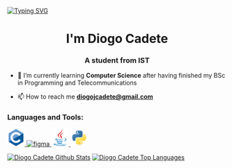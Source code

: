 [![Typing SVG](https://readme-typing-svg.demolab.com?font=Prompt&pause=1000&width=500&height=30&lines=Hello+viewer!+%F0%9F%91%80;Welcome+to+my+Github+page+%F0%9F%93%84)](https://git.io/typing-svg)
## <h1 align="center"> I'm Diogo Cadete</h1>
<h3 align="center">A student from IST</h3>

- 🌱 I’m currently learning **Computer Science** after having finished my BSc in Programming and Telecommunications

- 📫 How to reach me **diogojcadete@gmail.com**

<p align="left">
</p>

<h3 align="left">Languages and Tools:</h3>
<p align="left"> <a href="https://www.cprogramming.com/" target="_blank" rel="noreferrer"> <img src="https://raw.githubusercontent.com/devicons/devicon/master/icons/c/c-original.svg" alt="c" width="40" height="40"/> </a> <a href="https://www.figma.com/" target="_blank" rel="noreferrer"> <img src="https://www.vectorlogo.zone/logos/figma/figma-icon.svg" alt="figma" width="40" height="40"/> </a> <a href="https://www.java.com" target="_blank" rel="noreferrer"> <img src="https://raw.githubusercontent.com/devicons/devicon/master/icons/java/java-original.svg" alt="java" width="40" height="40"/> </a> <a href="https://www.python.org" target="_blank" rel="noreferrer"> <img src="https://raw.githubusercontent.com/devicons/devicon/master/icons/python/python-original.svg" alt="python" width="40" height="40"/> </a> </p>

  <a href="https://github.com/diogojcadete/github-readme-stats"><img alt="Diogo Cadete Github Stats" src="https://github-readme-stats.vercel.app/api?username=diogojcadete&show_icons=true&count_private=true&theme=react&hide_border=true&bg_color=0D1117" /></a>
<a href="https://github.com/diogojcadete/github-readme-stats"><img alt="Diogo Cadete Top Languages" src="https://github-readme-stats.vercel.app/api/top-langs/?username=diogojcadete&langs_count=8&count_private=true&layout=compact&theme=react&hide_border=true&bg_color=0D1117" /></a>
‎ 
  
  
 
